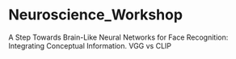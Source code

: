 # Neuroscience_Workshop
A Step Towards Brain-Like Neural Networks for Face Recognition: Integrating Conceptual Information. VGG vs CLIP
